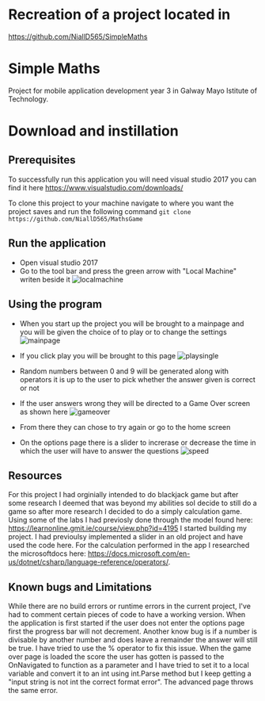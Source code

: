# Recreation of a project located in 
https://github.com/NiallD565/SimpleMaths
# Simple Maths 
Project for mobile application development year 3 in Galway Mayo Istitute of Technology.

# Download and instillation
## Prerequisites
To successfully run this application you will need visual studio 2017 you can find it here https://www.visualstudio.com/downloads/

To clone this project to your machine navigate to where you want the project saves and run the following command 
`git clone https://github.com/NiallD565/MathsGame`

## Run the application
* Open visual studio 2017
* Go to the tool bar and press the green arrow with "Local Machine" writen beside it
![localmachine](https://user-images.githubusercontent.com/36037121/38736792-13ca2e6e-3f25-11e8-9f4d-55f9e32b5042.PNG)

## Using the program
* When you start up the project you will be brought to a mainpage and you will be given the choice of to play or to change the settings
![mainpage](https://user-images.githubusercontent.com/36037121/38737028-ce82c392-3f25-11e8-8fac-335a72bae1bf.PNG)

* If you click play you will be brought to this page
![playsingle](https://user-images.githubusercontent.com/36037121/38737058-e59a3ab0-3f25-11e8-9765-322a51b08d45.PNG)
* Random numbers between 0 and 9 will be generated along with operators it is up to the user to pick whether the answer given is correct or not
* If the user answers wrong they will be directed to a Game Over screen as shown here
![gameover](https://user-images.githubusercontent.com/36037121/38737214-6f479794-3f26-11e8-9555-9feb19d8e535.PNG)
* From there they can chose to try again or go to the home screen

* On the options page there is a slider to increrase or decrease the time in which the user will have to answer the questions
![speed](https://user-images.githubusercontent.com/36037121/38737471-3b2a6814-3f27-11e8-92a1-96451604a25a.PNG)

## Resources
For this project I had orginially intended to do blackjack game but after some research I deemed that was beyond my abilities soI decide to still do a game so after more research I decided to do a simply calculation game. Using some of the labs I had previosly done through the model found here: https://learnonline.gmit.ie/course/view.php?id=4195 I started building my project. I had previoulsy implemented a slider in an old project and have used the code here. For the calculation performed in the app I researched the microsoftdocs here: https://docs.microsoft.com/en-us/dotnet/csharp/language-reference/operators/. 

## Known bugs and Limitations
While there are no build errors or runtime errors in the current project, I've had to comment certain pieces of code to have a working version. When the application is first started if the user does not enter the options page first the progress bar will not decrement. Another know bug is if a number is divisable by another number and does leave a remainder the answer will still be true. I have tried to use the % operator to fix this issue. When the game over page is loaded the score the user has gotten is passed to the OnNavigated to function as a parameter and I have tried to set it to a local variable and convert it to an int using int.Parse method but I keep getting a "input string is not int the correct format error". The advanced page throws the same error. 
